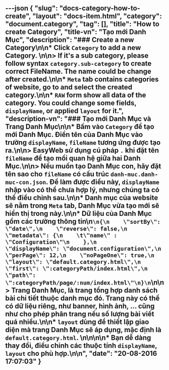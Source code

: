 ---json
{
    "slug": "docs-category-how-to-create",
    "layout": "docs-item.html",
    "category": "document.category",
    "tag": [],
    "title": "How to create Category",
    "title-vn": "Tạo mới Danh Mục",
    "description": "### Create a new Category\n\n* Click `Category` to add a new Category. \n\n> If it's a sub category, please follow syntax `category.sub-category` to create correct FileName. The name could be change after created.\n\n* `Meta` tab contains categories of website, go to and select the created category.\n\n* `RAW` form show all data of the category. You could change some fields, `displayName`, or applied `layout` for it.",
    "description-vn": "### Tạo mới Danh Mục và Trang Danh Mục\n\n* Bấm vào `Category` để tạo mới Danh Mục. Điền tên của Danh Mục vào trường `displayName`, `fileName` tương ứng được tạo ra.\n\n> EasyWeb sử dụng cú pháp `.` khi đặt tên `fileName` để tạo mối quan hệ giữa hai Danh Mục.\n\n> Nếu muốn tạo Danh Mục con, hãy đặt tên sao cho `fileName` có cấu trúc `danh-muc.danh-muc-con.json`. Để làm được điều này, `displayName` nhập vào có thể chưa hợp lý, nhưng chúng ta có thể điều chỉnh sau.\n\n* Danh mục của website sẽ nằm trong `Meta` tab, Danh Mục vừa tạo mới sẽ hiển thị trong này.\n\n* Dữ liệu của Danh Mục gồm các trường thông tin\n```\n{\n    \"sortBy\": \"date\",\n    \"reverse\": false,\n    \"metadata\": {\n    \t\"name\" : \"Configuration\"\n    },\n    \"displayName\": \"document.configuration\",\n    \"perPage\": 12,\n    \"noPageOne\": true,\n    \"layout\": \"default.category.html\",\n    \"first\": \":categoryPath/index.html\",\n    \"path\": \":categoryPath/page/:num/index.html\"\n}\n```\n\n> Trang Danh Mục, là trang tổng hợp danh sách bài chi tiết thuộc danh mục đó. Trang này có thể có dữ liệu riêng, như banner, hình ảnh, ... cũng như cho phép phân trang nếu số lượng bài viết quá nhiều.\n\n* `layout` dùng để thiết lập giao diện mà trang Danh Mục sẽ áp dụng, mặc định là `default.category.html`. \n\n\n\n* Bạn dễ dàng thay đổi, điều chỉnh các thuộc tính `displayName`, `layout` cho phù hợp.\n\n",
    "date": "20-08-2016 17:07:03"
}
---
